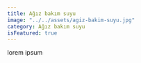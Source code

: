 ```yaml
---
title: Ağız bakım suyu
image: "../../assets/agiz-bakim-suyu.jpg"
category: Ağız bakım suyu
isFeatured: true
---
```


lorem ipsum